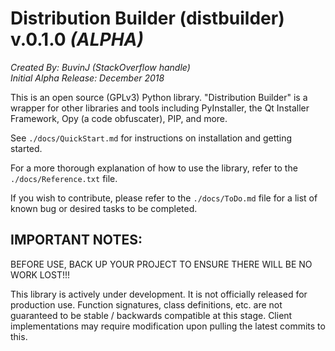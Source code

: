 # Distribution Builder (distbuilder) v.0.1.0 *(ALPHA)* 

*Created By: BuvinJ (StackOverflow handle)*  
*Initial Alpha Release: December 2018*

This is an open source (GPLv3) Python library. 
"Distribution Builder" is a wrapper for other libraries and 
tools including PyInstaller, the Qt Installer Framework, Opy 
(a code obfuscater), PIP, and more.  

See `./docs/QuickStart.md` for instructions on installation 
and getting started.

For a more thorough explanation of how to use the 
library, refer to the `./docs/Reference.txt` file.
	
If you wish to contribute, please refer to the
`./docs/ToDo.md` file for a list of known bug or desired tasks 
to be completed.
	
## IMPORTANT NOTES: 

BEFORE USE, BACK UP YOUR PROJECT TO ENSURE THERE WILL 
BE NO WORK LOST!!! 

This library is actively under development. It is not 
officially released for production use. Function 
signatures, class definitions, etc. are not 
guaranteed to be stable / backwards compatible at 
this stage.  Client implementations may require 
modification upon pulling the latest commits to this.
